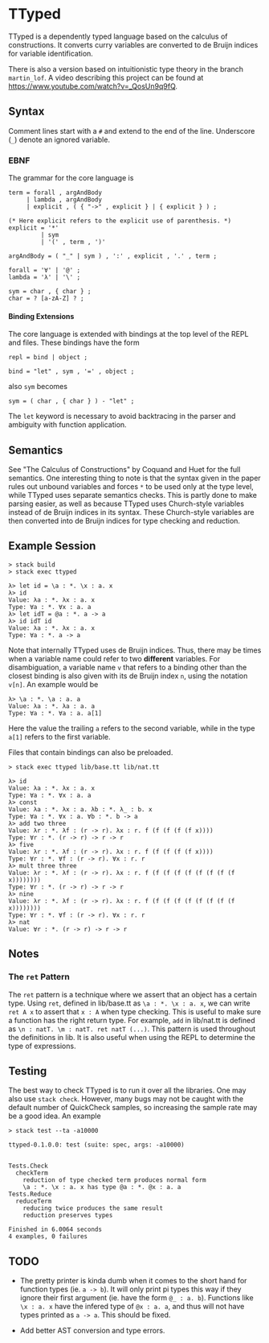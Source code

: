
# TTyped

TTyped is a dependently typed language based on the calculus of constructions.
It converts curry variables are converted to de Bruijn indices for variable
identification.

There is also a version based on intuitionistic type theory in the branch
`martin_lof`. A video describing this project can be found at
https://www.youtube.com/watch?v=_QosUn9q9fQ.

## Syntax

Comment lines start with a `#` and extend to the end of the line. Underscore
(`_`) denote an ignored variable.

### EBNF

The grammar for the core language is

```
term = forall , argAndBody
     | lambda , argAndBody
     | explicit , ( { "->" , explicit } | { explicit } ) ;

(* Here explicit refers to the explicit use of parenthesis. *)
explicit = '*'
         | sym
         | '(' , term , ')'

argAndBody = ( "_" | sym ) , ':' , explicit , '.' , term ;

forall = '∀' | '@' ;
lambda = 'λ' | '\' ;

sym = char , { char } ;
char = ? [a-zA-Z] ? ;
```

#### Binding Extensions

The core language is extended with bindings at the top level of the REPL and
files. These bindings have the form

```
repl = bind | object ;

bind = "let" , sym , '=' , object ;
```

also `sym` becomes

```
sym = ( char , { char } ) - "let" ;
```

The `let` keyword is necessary to avoid backtracing in the parser and ambiguity
with function application.

## Semantics

See "The Calculus of Constructions" by Coquand and Huet for the full semantics.
One interesting thing to note is that the syntax given in the paper rules out
unbound variables and forces `*` to be used only at the type level, while TTyped
uses separate semantics checks. This is partly done to make parsing easier, as
well as because TTyped uses Church-style variables instead of de Bruijn indices
in its syntax. These Church-style variables are then converted into de Bruijn
indices for type checking and reduction.

## Example Session

```
> stack build
> stack exec ttyped

λ> let id = \a : *. \x : a. x
λ> id
Value: λa : *. λx : a. x
Type: ∀a : *. ∀x : a. a
λ> let idT = @a : *. a -> a
λ> id idT id
Value: λa : *. λx : a. x
Type: ∀a : *. a -> a
```

Note that internally TTyped uses de Bruijn indices. Thus, there may be times
when a variable name could refer to two **different** variables. For
disambiguation, a variable name `v` that refers to a binding other than the
closest binding is also given with its de Bruijn index `n`, using the notation
`v[n]`. An example would be

```
λ> \a : *. \a : a. a
Value: λa : *. λa : a. a
Type: ∀a : *. ∀a : a. a[1]
```

Here the value the trailing `a` refers to the second variable, while in the type
`a[1]` refers to the first variable.

Files that contain bindings can also be preloaded.

```
> stack exec ttyped lib/base.tt lib/nat.tt

λ> id
Value: λa : *. λx : a. x
Type: ∀a : *. ∀x : a. a
λ> const
Value: λa : *. λx : a. λb : *. λ_ : b. x
Type: ∀a : *. ∀x : a. ∀b : *. b -> a
λ> add two three
Value: λr : *. λf : (r -> r). λx : r. f (f (f (f (f x))))
Type: ∀r : *. (r -> r) -> r -> r
λ> five
Value: λr : *. λf : (r -> r). λx : r. f (f (f (f (f x))))
Type: ∀r : *. ∀f : (r -> r). ∀x : r. r
λ> mult three three
Value: λr : *. λf : (r -> r). λx : r. f (f (f (f (f (f (f (f (f x))))))))
Type: ∀r : *. (r -> r) -> r -> r
λ> nine
Value: λr : *. λf : (r -> r). λx : r. f (f (f (f (f (f (f (f (f x))))))))
Type: ∀r : *. ∀f : (r -> r). ∀x : r. r
λ> nat
Value: ∀r : *. (r -> r) -> r -> r
```

## Notes

### The `ret` Pattern

The `ret` pattern is a technique where we assert that an object has a certain
type. Using `ret`, defined in lib/base.tt as `\a : *. \x : a. x`, we can
write `ret A x` to assert that `x : A` when type checking. This is useful to
make sure a function has the right return type. For example, `add` in lib/nat.tt
is defined as `\n : natT. \m : natT. ret natT (...)`. This pattern is used
throughout the definitions in lib. It is also useful when using the REPL to
determine the type of expressions.

## Testing

The best way to check TTyped is to run it over all the libraries. One may also
use `stack check`. However, many bugs may not be caught with the default number
of QuickCheck samples, so increasing the sample rate may be a good idea. An
example

```
> stack test --ta -a10000

ttyped-0.1.0.0: test (suite: spec, args: -a10000)


Tests.Check
  checkTerm
    reduction of type checked term produces normal form
    \a : *. \x : a. x has type @a : *. @x : a. a
Tests.Reduce
  reduceTerm
    reducing twice produces the same result
    reduction preserves types

Finished in 6.0064 seconds
4 examples, 0 failures
```

## TODO

- The pretty printer is kinda dumb when it comes to the short hand for function
  types (ie. `a -> b`). It will only print pi types this way if they ignore
  their first argument (ie. have the form `@_ : a. b`). Functions like `\x : a.
  x` have the infered type of `@x : a. a`, and thus will not have types printed
  as `a -> a`. This should be fixed.

- Add better AST conversion and type errors.
